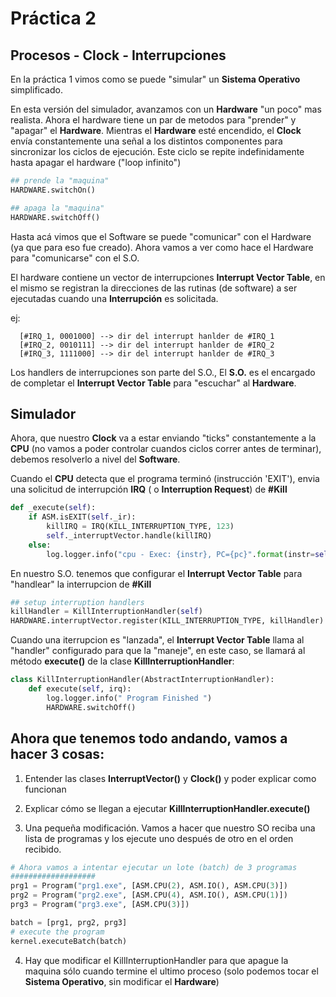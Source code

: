 # Práctica 2 
## Procesos - Clock - Interrupciones 

En la práctica 1 vimos como se puede "simular" un  __Sistema Operativo__ simplificado.

En esta versión del simulador, avanzamos con un __Hardware__ "un poco" mas realista. Ahora el hardware tiene un par de metodos para "prender" y "apagar" el __Hardware__.
Mientras el __Hardware__ esté encendido, el __Clock__ envía constantemente una señal a los distintos componentes para sincronizar los ciclos de ejecución. Este ciclo se repite indefinidamente hasta apagar el hardware ("loop infinito")

```python
## prende la "maquina"
HARDWARE.switchOn()

## apaga la "maquina"
HARDWARE.switchOff()
```

Hasta acá vimos que el Software se puede "comunicar" con el Hardware (ya que para eso fue creado). Ahora vamos a ver como hace el Hardware para "comunicarse" con el S.O.

El hardware contiene un vector de interrupciones __Interrupt Vector Table__, en el mismo se registran la direcciones de las rutinas (de software) a ser ejecutadas cuando una __Interrupción__ es solicitada.

  ej: 
```
  [#IRQ_1, 0001000] --> dir del interrupt hanlder de #IRQ_1
  [#IRQ_2, 0010111] --> dir del interrupt hanlder de #IRQ_2
  [#IRQ_3, 1111000] --> dir del interrupt hanlder de #IRQ_3
```

Los handlers de interrupciones son parte del S.O., El __S.O.__ es el encargado de completar el __Interrupt Vector Table__ para "escuchar" al __Hardware__. 

## Simulador 

Ahora, que nuestro __Clock__ va a estar enviando "ticks" constantemente a la __CPU__ (no vamos a poder controlar cuandos ciclos correr antes de terminar), debemos resolverlo a nivel del __Software__.

Cuando el __CPU__ detecta que el programa terminó (instrucción 'EXIT'), envia una solicitud de interrupción __IRQ__ ( o __Interruption Request__) de __#Kill__

```python
def _execute(self):
    if ASM.isEXIT(self._ir):
        killIRQ = IRQ(KILL_INTERRUPTION_TYPE, 123)
        self._interruptVector.handle(killIRQ)
    else:
        log.logger.info("cpu - Exec: {instr}, PC={pc}".format(instr=self._ir_str, pc=self._pc))
```


En nuestro S.O. tenemos que configurar el __Interrupt Vector Table__ para "handlear" la interrupcion de __#Kill__

```python
## setup interruption handlers
killHandler = KillInterruptionHandler(self)
HARDWARE.interruptVector.register(KILL_INTERRUPTION_TYPE, killHandler)
```

Cuando una iterrupcion es "lanzada", el __Interrupt Vector Table__ llama al "handler" configurado para que la "maneje", en este caso, se llamará al método __execute()__ de la clase __KillInterruptionHandler__:

```python
class KillInterruptionHandler(AbstractInterruptionHandler):
    def execute(self, irq):
        log.logger.info(" Program Finished ")
        HARDWARE.switchOff()
```

## Ahora que tenemos todo andando,  vamos a hacer 3 cosas:

1. Entender las clases __InterruptVector()__ y __Clock()__ y poder explicar como funcionan

2. Explicar cómo se llegan a ejecutar __KillInterruptionHandler.execute()__ 

3. Una pequeña modificación. Vamos a hacer que nuestro SO reciba una lista de programas y los ejecute uno después de otro en el orden recibido.

```python
# Ahora vamos a intentar ejecutar un lote (batch) de 3 programas
###################
prg1 = Program("prg1.exe", [ASM.CPU(2), ASM.IO(), ASM.CPU(3)])
prg2 = Program("prg2.exe", [ASM.CPU(4), ASM.IO(), ASM.CPU(1)])
prg3 = Program("prg3.exe", [ASM.CPU(3)])

batch = [prg1, prg2, prg3]
# execute the program
kernel.executeBatch(batch)
```

4. Hay que modificar el KillInterruptionHandler para que apague la maquina sólo cuando termine el ultimo proceso (solo podemos tocar el __Sistema Operativo__, sin modificar el __Hardware__)
